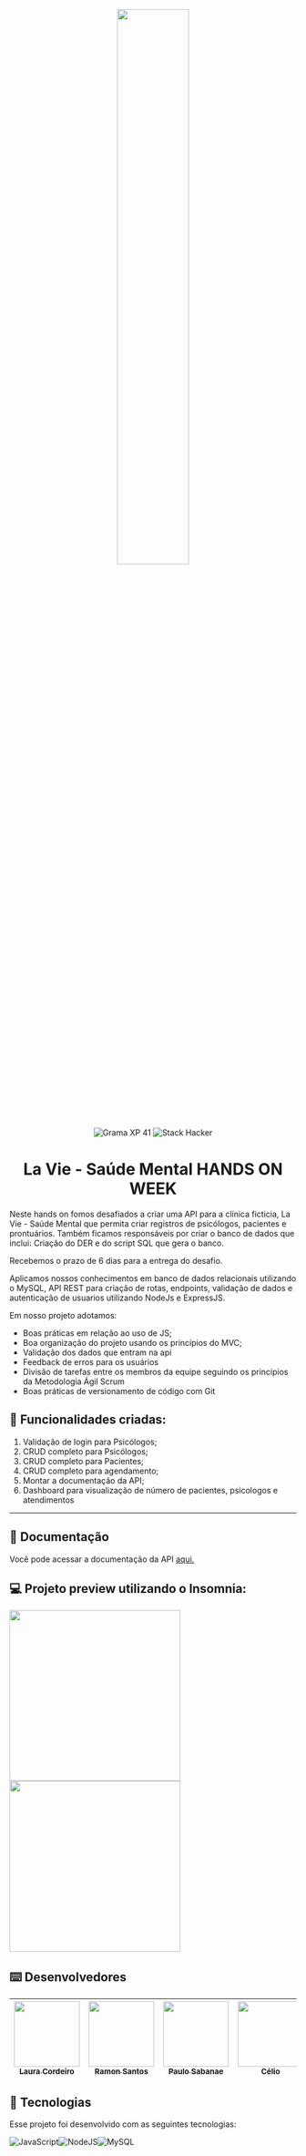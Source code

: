 <p align="center">
  <img src="https://user-images.githubusercontent.com/90655270/161388302-145d58d6-723a-4dc1-97e7-80133dfa4c3a.png" width="50%">
</p>


<p align="center">
  <img alt="Grama XP 41" src="https://img.shields.io/static/v1?label=XP&message=41&color=success&labelColor=grey">

  <img alt="Stack Hacker" src="https://img.shields.io/static/v1?label=stack&message=hacker&color=success&labelColor=grey">



<h1 align="center">La Vie - Saúde Mental HANDS ON WEEK </h1>

Neste hands on fomos desafiados a criar uma API para a clínica ficticia, La Vie - Saúde Mental que permita criar registros de psicólogos, pacientes e prontuários. Também ficamos responsáveis por criar o banco de dados que inclui: Criação do DER e do script SQL que gera o banco.

Recebemos o prazo de 6 dias para a entrega do desafio.

Aplicamos nossos conhecimentos em banco de dados relacionais utilizando o MySQL, API REST para criação de rotas, endpoints, validação de dados e autenticação de usuarios utilizando NodeJs e ExpressJS.

Em nosso projeto adotamos: 

 - Boas práticas em relação ao uso de JS;
 - Boa organização do projeto usando os princípios do MVC;
 - Validação dos dados que entram na api
 - Feedback de erros para os usuários
 - Divisão de tarefas entre os membros da equipe seguindo os princípios da Metodologia Ágil Scrum
 - Boas práticas de versionamento de código com Git


## :memo: Funcionalidades criadas: 

1. Validação de login para Psicólogos;
2. CRUD completo para Psicólogos;
3. CRUD completo para Pacientes;
4. CRUD completo para agendamento;
5. Montar a documentação da API;
6. Dashboard para visualização de número de pacientes, psicologos e atendimentos

---


## :page_with_curl: Documentação

Você pode acessar a documentação da API [aqui.](https://projeto-lavie-theta.vercel.app/)

## :computer: Projeto preview utilizando o Insomnia:

<img src="https" width=300> <img src="https" width=300>


## :keyboard: Desenvolvedores
[<img src="https://avatars.githubusercontent.com/u/92588463?v=4" width=115> <br> <sub>Laura Cordeiro </sub>](https://github.com/laura-cordeiro) | [<img src="https://avatars.githubusercontent.com/u/90655270?v=4" width=115> <br> <sub>Ramon Santos</sub>](https://github.com/RamonesQ) | [<img src="https://avatars.githubusercontent.com/u/100443496?v=4 " width=115> <br> <sub>Paulo Sabanae</sub>](https://github.com/psabanae) | [<img src="https://avatars.githubusercontent.com/u/84211994?v=4" width=115> <br> <sub>Célio</sub>](https://github.com/csz8) | [<img src="https://avatars.githubusercontent.com/u/89550095?v=4" width=115> <br> <sub>Cintia Macchia </sub>](https://github.com/CintiaMacchia)
| :---: | :---: | :---: | :---: | :---: |


## :rocket: Tecnologias
Esse projeto foi desenvolvido com as seguintes tecnologias:

![JavaScript](https://img.shields.io/badge/-JavaScipt-yellow)![NodeJS](https://img.shields.io/badge/-NODE.JS-brightgreen)![MySQL](https://img.shields.io/badge/-MySQL-blue)
